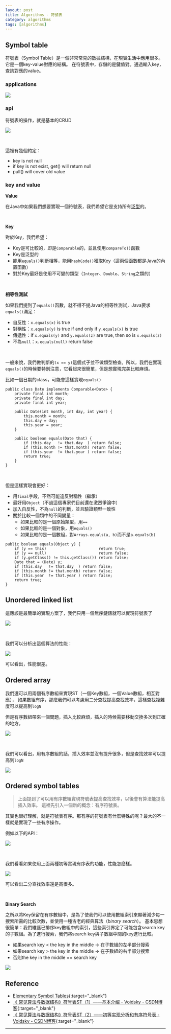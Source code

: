 ```yaml
---
layout: post
title: Algorithms - 符號表
category: algorithms
tags: [algorithms]
---
```


## Symbol table

符號表（Symbol Table）是一個非常常見的數據結構，在現實生活中應用很多。它是一個key-value對應的結構。
在符號表中，存儲的是鍵值對。通過輸入key，查詢對應的value。

### applications

![](https://www.hauchenglee.com/assets/images/algorithms/symbol-table-app.png)

### api

符號表的操作，就是基本的CRUD

![](https://www.hauchenglee.com/assets/images/algorithms/symbol-table-api.png)

<br>

這裡有幾個約定：
- key is not null
- if key is not exist, get() will return null
- pull() will cover old value

### key and value

**Value**

在Java中如果我們想要實現一個符號表，我們希望它是支持所有[泛型](https://www.hauchenglee.com/java-generic/)的。

<br>

**Key**

對於Key，我們希望：
- Key是可比較的，即是`Comparable`的，並且使用`compareTo()`函數
- Key是泛型的
- 能用`equals()`判斷相等，能用`hashCode()`獲取Key（這兩個函數都是Java的內置函數）
- 對於Key最好是使用不可變的類型（`Integer`、`Double`、`String`之類的）

<br>

**相等性測試**

如果我們提到了`equals()`函數，就不得不提Java的相等性測試，Java要求`equals()`滿足：
- 自反性：`x.equals(x)` is true
- 對稱性：`x.equals(y)` is true if and only if `y.equals(x)` is true
- 傳遞性：if `x.equals(y)` and `y.equals(z)` are true, then so is `x.equals(z)`
- 不為`null`：`x.equals(null)` return false

<br>

一般來說，我們做判斷的`(x == y)`這個式子並不做類型檢查。所以，我們在實現`equals()`的時候要特別注意，它看起來很簡單，但是想實現完美比較麻煩。

比如一個日期的class，可能會這樣實現`equals()`

```
public class Date implements Comparable<Date> {
    private final int month;
    private final int day;
    private final int year;

    public Date(int month, int day, int year) {
        this.month = month;
        this.day = day;
        this.year = year;
    }

    public boolean equals(Date that) {
        if (this.day   != that.day  ) return false;
        if (this.month != that.month) return false;
        if (this.year  != that.year ) return false;
        return true;
    }
}
```

<br>

但是這樣實現會更好：
- 用`final`字段，不然可能違反對稱性（繼承）
- 最好用`Object`（不過這個專家們目前還在激烈爭論中）
- 加入自反性，不為`null`的判斷，並且驗證類型一致性
- 關於比較一個類中的不同變量：
   - 如果比較的是一個原始類型，用`==`
   - 如果比較的是一個對象，用`equals()`
   - 如果比較的是一個數組，對`Arrays.equals(a, b)`而不是`a.equals(b)`

```
public boolean equals(Object y) {
    if (y == this)                       return true;
    if (y == null)                       return false;
    if (y.getClass() != this.getClass()) return false;
    Date that = (Date) y;
    if (this.day   != that.day  ) return false;
    if (this.month != that.month) return false;
    if (this.year  != that.year ) return false;
    return true;
}
```

## Unordered linked list

這應該是最簡單的實現方案了，我們只用一個無序鏈錶就可以實現符號表了

![](https://www.hauchenglee.com/assets/images/algorithms/sequential-search.png)

<br>

我們可以分析出這個算法的性能：

![](https://www.hauchenglee.com/assets/images/algorithms/unordered-list-cost.png)

可以看出，性能很差。

## Ordered array

我們還可以用兩個有序數組來實現ST（一個Key數組，一個Value數組，相互對應），
如果數組有序，那麼我們可以考慮用二分查找提高查找效率，這樣查找複雜度可以提高到`logN`

但是有序數組帶來一個問題，插入比較麻煩，插入的時候需要移動交換多次到正確的地方。

![](https://www.hauchenglee.com/assets/images/algorithms/binary-search.png)

<br>

我們可以看出，用有序數組的話，插入效率並沒有提升很多，但是查找效率可以提高到`logN`

![](https://www.hauchenglee.com/assets/images/algorithms/order-array-cost.png)

## Ordered symbol tables

> 上面提到了可以用有序數組實現符號表提高查找效率，以後會有算法能提高插入效率。
> 這裡先引入一個新的概念：有序符號表。

其實也很好理解，就是符號表有序。那有序的符號表有什麼特殊的呢？最大的不一樣就是實現了一些有序操作。

例如以下的API：

![](https://www.hauchenglee.com/assets/images/algorithms/ordered-symbol-table-api.png)

<br>

我們看看如果使用上面兩種初等實現有序表的功能，性能怎麼樣。

![](https://www.hauchenglee.com/assets/images/algorithms/binary-search-cost.png)

可以看出二分查找效率還是高很多。

<br>

**Binary Search**

之所以將Key保留在有序數組中，是為了使我們可以使用數組索引來顯著減少每一搜索所需的比較次數，並使用一種古老的經典算法（*binary search*）。
基本思想很簡單：我們維護已排序key數組中的索引，這些索引界定了可能包含search key的子數組。為了進行搜索，我們將search key與子數組中間的key進行比較。
- 如果search key < the key in the middle → 在子數組的左半部分搜索
- 如果search key > the key in the middle → 在子數組的右半部分搜索
- 否則the key in the middle == search key

![](https://www.hauchenglee.com/assets/images/algorithms/binary-search-rank.png)

## Reference

- [Elementary Symbol Tables](https://algs4.cs.princeton.edu/31elementary/){:target="_blank"}
- [《 常见算法与数据结构》符号表ST（1）——基本介绍 - Voidsky - CSDN博客](https://blog.csdn.net/hk2291976/article/details/51406050){:target="_blank"}
- [《 常见算法与数据结构》符号表ST（2）——初等实现分析和有序符号表 - Voidsky - CSDN博客](https://blog.csdn.net/hk2291976/article/details/51406756){:target="_blank"}

---